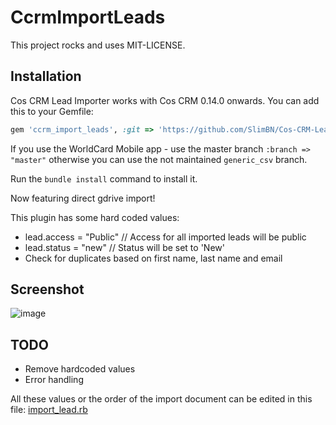 # CcrmImportLeads

This project rocks and uses MIT-LICENSE.

## Installation

Cos CRM Lead Importer works with Cos CRM 0.14.0 onwards. You can add this to your Gemfile:

```ruby
gem 'ccrm_import_leads', :git => 'https://github.com/SlimBN/Cos-CRM-Lead-Importer.git', :branch => "master"
```

If you use the WorldCard Mobile app - use the master branch ````:branch => "master"```` otherwise you can use the not maintained ````generic_csv```` branch.

Run the ````bundle install```` command to install it.

Now featuring direct gdrive import!

This plugin has some hard coded values:
- lead.access = "Public" // Access for all imported leads will be public
- lead.status = "new" // Status will be set to 'New'
- Check for duplicates based on first name, last name and email

## Screenshot
![image](https://cloud.githubusercontent.com/assets/18528524/15040285/19af8daa-12e6-11e6-9bec-d09eb858ef8e.png)

## TODO

- Remove hardcoded values
- Error handling

All these values or the order of the import document can be edited in this file: [import_lead.rb](https://github.com/georgTW/Cos-CRM-Lead-Importer/blob/master/app/models/import_lead.rb)

